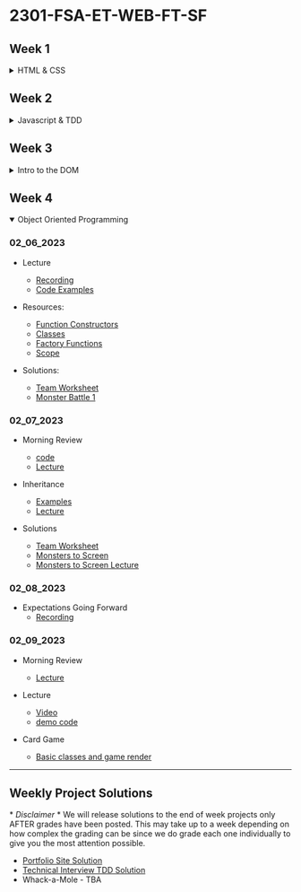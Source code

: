 # 2301-FSA-ET-WEB-FT-SF

## Week 1
<details>
<summary>HTML & CSS</summary>

### 01-19-2023

- [Examples](01_19_2023)

### 01-20-2023

- [Review Lecture](https://youtu.be/XwQNPPGfvRE)
- [CSS Layout Solutions](01_20_2023)
- [Personal Site Intro](https://youtu.be/6BF0qcHIh2Q)

</details>

## Week 2
<details>
<summary>Javascript & TDD</summary>

### 01-23-2023

- [Review Lecture + Terminal](https://youtu.be/4ARAx2iJ9jU)
- [Terminal Worksheet Review](https://youtu.be/Noamj6crsVk)
- [Intro to JS](https://youtu.be/YaTd3RNZ_h4)
- [JS Worksheet Review](https://youtu.be/z_FwfTa7TVQ)
- [Today's Examples](01_23_2023)

### 01_24_2023

- [Morning Review](https://youtu.be/HOcODmqUqOY)
- [Conditionals Lecture](https://youtu.be/nV8IYI2uvWs)
- [Conditionals Worksheet Recap](https://youtu.be/-JlfwyseNs8)
- [Loops Lecture](https://youtu.be/BFAqzfk6810)

- [Conditionals and Loops notes](/01_24_2023/conditionals.js)

- [Bug-hunt-solution](/01_24_2023/bug-hunt-solution.js)

### 01_25_2023

- [Morning Review + Intro to Functions](https://youtu.be/4XBjw9PSO90)
- [Intro to Arrays](https://youtu.be/VFVUkSAJ-fg)
- [Arrays Review + Intro to TDD](https://youtu.be/yf95ArwZe1s)
- [Examples](01_25_2023)

### 01_26_2023

- [Morning Review](https://youtu.be/BGx6MeHjTVE)
- [Intro to REACTO](https://youtu.be/qnrji4lpmXo)
- [TDD-Strategies Solution Review](https://youtu.be/pbNzND6OH-U)

- [TDD-Strategies Solution Code](https://github.com/FullstackAcademy/Foundations.JS.TDD.Strategies.Solution)

### 01_27_2023

- [Examples](01_27_2023)
- [Morning Review](https://youtu.be/0Hjl4YPEpbw)

</details>

## Week 3
<details>
<summary>Intro to the DOM</summary>

### 1_30_2023

- Morning Review
  - [Lecture](https://youtu.be/C-kLGx2H5gs)
  - [Notes](01_30_2023/review.js)
- Git Demo
  - [Lecture](https://youtu.be/LcJFfqKWAVo)
  - [Worksheet Solution](https://docs.google.com/document/d/1m2ejwaiZmxw_iVndkh7EnIEOMB9ylgRbrm_Jx0NsuSE/edit)

- Objects
  - [Lecture](https://youtu.be/a2R_sYGebug)
  - [Worksheet Solution](https://docs.google.com/document/d/1tMHJX1TdtDb5fJCNfPQXCkeUhKVokbgW8mYAfeLZ5rc/edit)
  - [TDD.Objects Solution](https://github.com/FullstackAcademy/Foundations.TDD.Peer.Programming.Objects.Solution)

### 1_31_2023

- Morning Review
  - [Lecture](https://youtu.be/VxN87Ew3KuE)
  - [Example](01_31_2023/review.js)
- DOM
  - [Lecture](https://youtu.be/69q3RDmdN8s)
  - [Examples](01_31_2023/DOM)
- [DOM Worksheet Review](https://youtu.be/3oV7ZeXgQeE)

### 2_01_2023

- Morning Review
  - [lecture](https://youtu.be/9vdA5I-tLqo)
  - [Example](02_01_2023/review)

- DOM Chessboard
  - [Lecture](https://youtu.be/4rK7bPlLG8I)
  - [Example](02_01_2023/chess-demo)

- Events & Handlers
  - [Lecture](https://youtu.be/4rK7bPlLG8I)
  - [Example](02_01_2023/event-intro)
  - [Worksheet Solution](https://docs.google.com/document/d/12MMtk-pJFUOmA2eJ1Zl3S5E4MGq2NUae6PWzD-yNaX4/edit)

- [Events Pair Exercise Solution](https://github.com/FullstackAcademy/Foundations.DOM.Pair.Programming.Events.Solution)
- [Video](https://youtu.be/eoBC0PKN28w)

### 02_02_2023

- Morning Review
  - [Lecture](https://youtu.be/9cUCtgxf-ZY)
  - [Example](02_02_2023)

### 02_03_2023

- OH Guessing Game Review
  - [Video](https://youtu.be/GQRZlUbLlh4)
  - [Code](02_03_2023/guessing-game)
- Morning Review
  - [Lecture](https://youtu.be/HuUsfNYVY64)
  - [Example](02_03_2023/flash-card-demo)

</details>

## Week 4
<details open='true'>
<summary>Object Oriented Programming</summary>

### 02_06_2023

- Lecture
  - [Recording](https://youtu.be/h2BhX4hTpjc)
  - [Code Examples](https://github.com/FullstackAcademy/2301-FSA-ET-WEB-FT-SF/tree/main/02_06_2023)

- Resources:
  - [Function Constructors](https://developer.mozilla.org/en-US/docs/Web/JavaScript/Reference/Global_Objects/Function/Function)
  - [Classes](https://developer.mozilla.org/en-US/docs/Web/JavaScript/Reference/Classes)
  - [Factory Functions](https://www.webmound.com/javascript-factory-function-explained/)
  - [Scope](https://developer.mozilla.org/en-US/docs/Glossary/Scope)

- Solutions:
  - [Team Worksheet](https://docs.google.com/document/d/1OJc03tACbj6xNX_qfUGlubP8ec_zQjJujubRnhGoC6I/edit?usp=sharing)
  - [Monster Battle 1](https://github.com/FullstackAcademy/Foundations.OOP.MonsterBattle.Solution/blob/4.1Solution/index.js)


### 02_07_2023

- Morning Review
  - [code](/02_07_2023/review/review.js)
  - [Lecture](https://youtu.be/l-qjkdgVSg8)

- Inheritance
  - [Examples](02_07_2023/inheritance)
  - [Lecture](https://youtu.be/nXxLL479FWo)

- Solutions
  - [Team Worksheet](https://docs.google.com/document/d/1Yh_LScwN5J6V2Ol75-FxKV4OR-YU-GG-JgoJuWZguGU/edit?usp=sharing)
  - [Monsters to Screen](https://github.com/FullstackAcademy/Foundations.OOP.MonsterBattle.Solution/tree/4.2Solution/js)
  - [Monsters to Screen Lecture](https://youtu.be/DOWpCwW4Xc8)

### 02_08_2023

- Expectations Going Forward
  - [Recording](https://youtu.be/wMHAlPnfNi0)

### 02_09_2023

- Morning Review
  - [Lecture](https://youtu.be/FT4wHgnKkEQ)

- Lecture
  - [Video](https://youtu.be/y6jvVg0iV04)
  - [demo code ](02_09_2023/schools-example)

- Card Game
  - [Basic classes and game render](https://github.com/FullstackAcademy/Foundations.OOP.CardGames.Solution.git)

</details>

<hr />

## Weekly Project Solutions

\* *Disclaimer* \* We will release solutions to the end of week projects only AFTER grades have been posted.  This may take up to a week depending on how complex the grading can be since we do grade each one individually to give you the most attention possible.

- [Portfolio Site Solution](https://github.com/FullstackAcademy/Foundations.Assessment.Portfolio.Solution)
- [Technical Interview TDD Solution](https://github.com/FullstackAcademy/Foundations.Assessment.TechnicalInterview.Solution)
- Whack-a-Mole - TBA